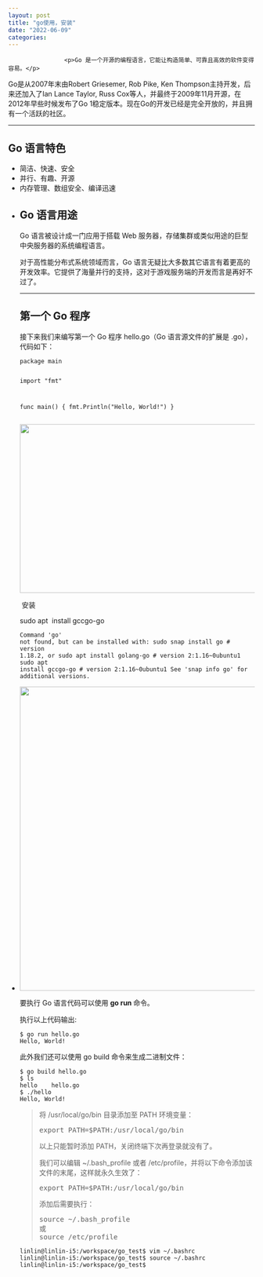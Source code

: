 ```yaml
---
layout: post
title: "go使用，安装"
date: "2022-06-09"
categories: 
---
```


                    <p>Go 是一个开源的编程语言，它能让构造简单、可靠且高效的软件变得容易。</p> 
<p>Go是从2007年末由Robert Griesemer, Rob Pike, Ken Thompson主持开发，后来还加入了Ian Lance Taylor, Russ Cox等人，并最终于2009年11月开源，在2012年早些时候发布了Go 1稳定版本。现在Go的开发已经是完全开放的，并且拥有一个活跃的社区。</p> 
<hr>
<h2>Go 语言特色</h2> 
<ul>
<li>简洁、快速、安全</li>
<li>并行、有趣、开源</li>
<li>内存管理、数组安全、编译迅速</li>
<li> <h2>Go 语言用途</h2> <p>Go 语言被设计成一门应用于搭载 Web 服务器，存储集群或类似用途的巨型中央服务器的系统编程语言。</p> <p>对于高性能分布式系统领域而言，Go 语言无疑比大多数其它语言有着更高的开发效率。它提供了海量并行的支持，这对于游戏服务端的开发而言是再好不过了。</p> 
  <hr>
<h2>第一个 Go 程序</h2> <p>接下来我们来编写第一个 Go 程序 hello.go（Go 语言源文件的扩展是 .go），代码如下：</p> <pre><code>package main

import "fmt"

func main() {
   fmt.Println("Hello, World!")
}
</code></pre> <p><img alt="" height="344" src="https://img-blog.csdnimg.cn/3e8a465e3bae46a5b0c3c8f9710d597b.png" width="595"></p> <p> 安装</p> <p>sudo apt  install gccgo-go</p> <pre><code>Command 'go' not found, but can be installed with:
sudo snap install go         # version 1.18.2, or
sudo apt  install golang-go  # version 2:1.16~0ubuntu1
sudo apt  install gccgo-go   # version 2:1.16~0ubuntu1
See 'snap info go' for additional versions.
</code></pre> </li>
<li> <p><img alt="" height="620" src="https://img-blog.csdnimg.cn/b19b69f8752d492b9ab6257a02ed6221.png" width="1114"></p> <p>要执行 Go 语言代码可以使用 <strong>go run </strong>命令。</p> <p>执行以上代码输出:</p> <pre><code>$ go run hello.go 
Hello, World!</code></pre> <p>此外我们还可以使用 go build 命令来生成二进制文件：</p> <pre><code>$ go build hello.go 
$ ls
hello    hello.go
$ ./hello 
Hello, World!</code></pre> <p></p> 
  <blockquote> 
   <p>将 /usr/local/go/bin 目录添加至 PATH 环境变量：</p> 
   <pre>export PATH=$PATH:/usr/local/go/bin</pre> 
   <p>以上只能暂时添加 PATH，关闭终端下次再登录就没有了。</p> 
   <p>我们可以编辑 ~/.bash_profile 或者 /etc/profile，并将以下命令添加该文件的末尾，这样就永久生效了：</p> 
   <pre>export PATH=$PATH:/usr/local/go/bin</pre> 
   <p>添加后需要执行：</p> 
   <pre>source ~/.bash_profile
或
source /etc/profile</pre> 
  </blockquote> <pre><code>linlin@linlin-i5:/workspace/go_test$ vim ~/.bashrc
linlin@linlin-i5:/workspace/go_test$ source ~/.bashrc
linlin@linlin-i5:/workspace/go_test$</code></pre> <p></p> </li>
</ul>
                

